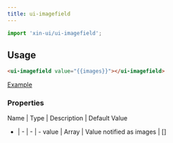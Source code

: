 ```yaml
---
title: ui-imagefield
---
```


```js
import 'xin-ui/ui-imagefield';
```

## Usage

```html
<ui-imagefield value="{{images}}"></ui-imagefield>
```

<a class="ui-button ui-button--colored" href="#!/examples/ui-forms">Example</a>

### Properties

Name | Type | Description | Default Value
- | - | - | -
value | Array | Value notified as images | []
